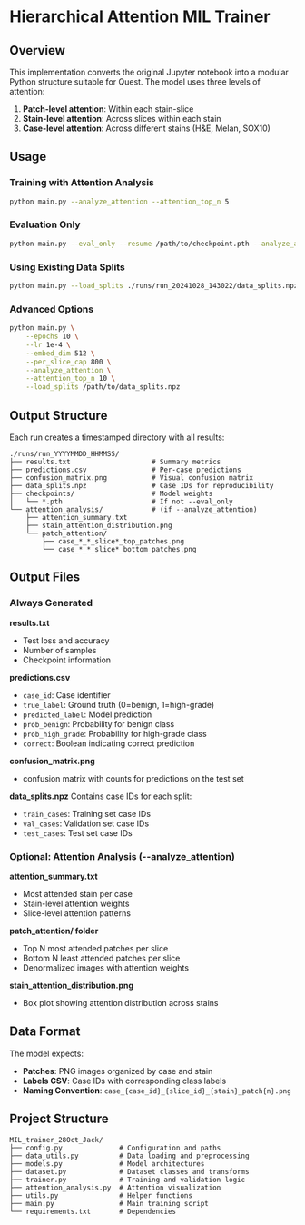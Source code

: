 # Hierarchical Attention MIL Trainer

## Overview

This implementation converts the original Jupyter notebook into a modular Python structure suitable for Quest. The model uses three levels of attention:

1. **Patch-level attention**: Within each stain-slice
2. **Stain-level attention**: Across slices within each stain  
3. **Case-level attention**: Across different stains (H&E, Melan, SOX10)


## Usage

### Training with Attention Analysis
```bash
python main.py --analyze_attention --attention_top_n 5
```

### Evaluation Only
```bash
python main.py --eval_only --resume /path/to/checkpoint.pth --analyze_attention
```

### Using Existing Data Splits
```bash
python main.py --load_splits ./runs/run_20241028_143022/data_splits.npz
```

### Advanced Options
```bash
python main.py \
    --epochs 10 \
    --lr 1e-4 \
    --embed_dim 512 \
    --per_slice_cap 800 \
    --analyze_attention \
    --attention_top_n 10 \
    --load_splits /path/to/data_splits.npz
```

## Output Structure

Each run creates a timestamped directory with all results:

```
./runs/run_YYYYMMDD_HHMMSS/
├── results.txt                    # Summary metrics
├── predictions.csv                # Per-case predictions
├── confusion_matrix.png           # Visual confusion matrix
├── data_splits.npz                # Case IDs for reproducibility
├── checkpoints/                   # Model weights
│   └── *.pth                      # If not --eval_only
└── attention_analysis/            # (if --analyze_attention)
    ├── attention_summary.txt
    ├── stain_attention_distribution.png
    └── patch_attention/
        ├── case_*_*_slice*_top_patches.png
        └── case_*_*_slice*_bottom_patches.png
```

## Output Files

### Always Generated

**results.txt**
- Test loss and accuracy
- Number of samples
- Checkpoint information

**predictions.csv**
- `case_id`: Case identifier
- `true_label`: Ground truth (0=benign, 1=high-grade)
- `predicted_label`: Model prediction
- `prob_benign`: Probability for benign class
- `prob_high_grade`: Probability for high-grade class
- `correct`: Boolean indicating correct prediction

**confusion_matrix.png**
- confusion matrix with counts for predictions on the test set

**data_splits.npz**
Contains case IDs for each split:
- `train_cases`: Training set case IDs
- `val_cases`: Validation set case IDs
- `test_cases`: Test set case IDs

### Optional: Attention Analysis (--analyze_attention)

**attention_summary.txt**
- Most attended stain per case
- Stain-level attention weights
- Slice-level attention patterns

**patch_attention/ folder**
- Top N most attended patches per slice
- Bottom N least attended patches per slice
- Denormalized images with attention weights

**stain_attention_distribution.png**
- Box plot showing attention distribution across stains

## Data Format

The model expects:
- **Patches**: PNG images organized by case and stain
- **Labels CSV**: Case IDs with corresponding class labels
- **Naming Convention**: `case_{case_id}_{slice_id}_{stain}_patch{n}.png`

## Project Structure

```
MIL_trainer_28Oct_Jack/
├── config.py              # Configuration and paths
├── data_utils.py          # Data loading and preprocessing
├── models.py              # Model architectures
├── dataset.py             # Dataset classes and transforms
├── trainer.py             # Training and validation logic
├── attention_analysis.py  # Attention visualization
├── utils.py               # Helper functions
├── main.py                # Main training script
└── requirements.txt       # Dependencies
```